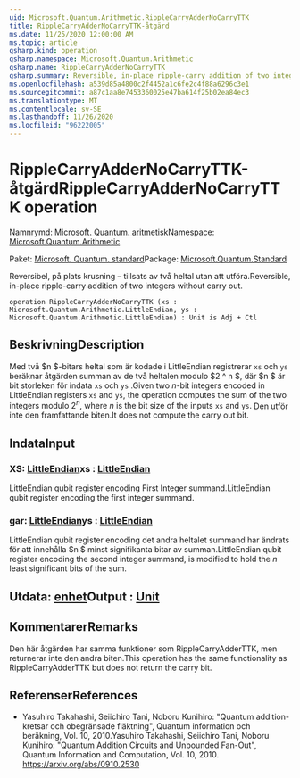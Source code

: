 ```yaml
---
uid: Microsoft.Quantum.Arithmetic.RippleCarryAdderNoCarryTTK
title: RippleCarryAdderNoCarryTTK-åtgärd
ms.date: 11/25/2020 12:00:00 AM
ms.topic: article
qsharp.kind: operation
qsharp.namespace: Microsoft.Quantum.Arithmetic
qsharp.name: RippleCarryAdderNoCarryTTK
qsharp.summary: Reversible, in-place ripple-carry addition of two integers without carry out.
ms.openlocfilehash: a539d85a4800c2f4452a1c6fe2c4f88a6296c3e1
ms.sourcegitcommit: a87c1aa8e7453360025e47ba614f25b02ea84ec3
ms.translationtype: MT
ms.contentlocale: sv-SE
ms.lasthandoff: 11/26/2020
ms.locfileid: "96222005"
---
```

# <a name="ripplecarryaddernocarryttk-operation"></a><span data-ttu-id="c5b47-102">RippleCarryAdderNoCarryTTK-åtgärd</span><span class="sxs-lookup"><span data-stu-id="c5b47-102">RippleCarryAdderNoCarryTTK operation</span></span>

<span data-ttu-id="c5b47-103">Namnrymd: [Microsoft. Quantum. aritmetisk](xref:Microsoft.Quantum.Arithmetic)</span><span class="sxs-lookup"><span data-stu-id="c5b47-103">Namespace: [Microsoft.Quantum.Arithmetic](xref:Microsoft.Quantum.Arithmetic)</span></span>

<span data-ttu-id="c5b47-104">Paket: [Microsoft. Quantum. standard](https://nuget.org/packages/Microsoft.Quantum.Standard)</span><span class="sxs-lookup"><span data-stu-id="c5b47-104">Package: [Microsoft.Quantum.Standard](https://nuget.org/packages/Microsoft.Quantum.Standard)</span></span>


<span data-ttu-id="c5b47-105">Reversibel, på plats krusning – tillsats av två heltal utan att utföra.</span><span class="sxs-lookup"><span data-stu-id="c5b47-105">Reversible, in-place ripple-carry addition of two integers without carry out.</span></span>

```qsharp
operation RippleCarryAdderNoCarryTTK (xs : Microsoft.Quantum.Arithmetic.LittleEndian, ys : Microsoft.Quantum.Arithmetic.LittleEndian) : Unit is Adj + Ctl
```


## <a name="description"></a><span data-ttu-id="c5b47-106">Beskrivning</span><span class="sxs-lookup"><span data-stu-id="c5b47-106">Description</span></span>

<span data-ttu-id="c5b47-107">Med två $n $-bitars heltal som är kodade i LittleEndian registrerar `xs` och `ys` beräknar åtgärden summan av de två heltalen modulo $2 ^ n $, där $n $ är bit storleken för indata `xs` och `ys` .</span><span class="sxs-lookup"><span data-stu-id="c5b47-107">Given two $n$-bit integers encoded in LittleEndian registers `xs` and `ys`, the operation computes the sum of the two integers modulo $2^n$, where $n$ is the bit size of the inputs `xs` and `ys`.</span></span> <span data-ttu-id="c5b47-108">Den utför inte den framfattande biten.</span><span class="sxs-lookup"><span data-stu-id="c5b47-108">It does not compute the carry out bit.</span></span>

## <a name="input"></a><span data-ttu-id="c5b47-109">Indata</span><span class="sxs-lookup"><span data-stu-id="c5b47-109">Input</span></span>

### <a name="xs--littleendian"></a><span data-ttu-id="c5b47-110">XS: [LittleEndian](xref:Microsoft.Quantum.Arithmetic.LittleEndian)</span><span class="sxs-lookup"><span data-stu-id="c5b47-110">xs : [LittleEndian](xref:Microsoft.Quantum.Arithmetic.LittleEndian)</span></span>

<span data-ttu-id="c5b47-111">LittleEndian qubit register encoding First Integer summand.</span><span class="sxs-lookup"><span data-stu-id="c5b47-111">LittleEndian qubit register encoding the first integer summand.</span></span>


### <a name="ys--littleendian"></a><span data-ttu-id="c5b47-112">gar: [LittleEndian](xref:Microsoft.Quantum.Arithmetic.LittleEndian)</span><span class="sxs-lookup"><span data-stu-id="c5b47-112">ys : [LittleEndian](xref:Microsoft.Quantum.Arithmetic.LittleEndian)</span></span>

<span data-ttu-id="c5b47-113">LittleEndian qubit register encoding det andra heltalet summand har ändrats för att innehålla $n $ minst signifikanta bitar av summan.</span><span class="sxs-lookup"><span data-stu-id="c5b47-113">LittleEndian qubit register encoding the second integer summand, is modified to hold the $n$ least significant bits of the sum.</span></span>



## <a name="output--unit"></a><span data-ttu-id="c5b47-114">Utdata: [enhet](xref:microsoft.quantum.lang-ref.unit)</span><span class="sxs-lookup"><span data-stu-id="c5b47-114">Output : [Unit](xref:microsoft.quantum.lang-ref.unit)</span></span>



## <a name="remarks"></a><span data-ttu-id="c5b47-115">Kommentarer</span><span class="sxs-lookup"><span data-stu-id="c5b47-115">Remarks</span></span>

<span data-ttu-id="c5b47-116">Den här åtgärden har samma funktioner som RippleCarryAdderTTK, men returnerar inte den andra biten.</span><span class="sxs-lookup"><span data-stu-id="c5b47-116">This operation has the same functionality as RippleCarryAdderTTK but does not return the carry bit.</span></span>

## <a name="references"></a><span data-ttu-id="c5b47-117">Referenser</span><span class="sxs-lookup"><span data-stu-id="c5b47-117">References</span></span>

- <span data-ttu-id="c5b47-118">Yasuhiro Takahashi, Seiichiro Tani, Noboru Kunihiro: "Quantum addition-kretsar och obegränsade fläktning", Quantum information och beräkning, Vol. 10, 2010.</span><span class="sxs-lookup"><span data-stu-id="c5b47-118">Yasuhiro Takahashi, Seiichiro Tani, Noboru Kunihiro: "Quantum Addition Circuits and Unbounded Fan-Out", Quantum Information and Computation, Vol. 10, 2010.</span></span>
  https://arxiv.org/abs/0910.2530